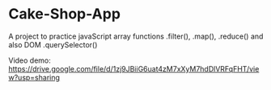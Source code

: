 # Cake-Shop-App

A project to practice javaScript array functions .filter(), .map(), .reduce() and also DOM .querySelector()

Video demo: https://drive.google.com/file/d/1zj9JBiiG6uat4zM7xXyM7hdDlVRFqFHT/view?usp=sharing